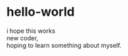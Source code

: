 # hello-world </br>
i hope this works</br>
new coder, </br>
hoping to learn something about myself.
